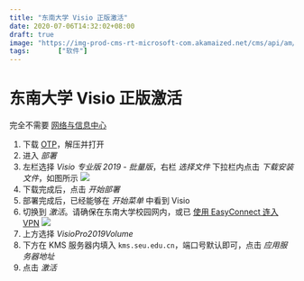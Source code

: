 ```yaml
---
title: "东南大学 Visio 正版激活"
date: 2020-07-06T14:32:02+08:00
draft: true
image: "https://img-prod-cms-rt-microsoft-com.akamaized.net/cms/api/am/imageFileData/RE4ekx4?ver=056f&q=90&m=2&h=768&w=1024&b=%23FFFFFFFF&aim=true"
tags:		["软件"]
---
```


# 东南大学 Visio 正版激活

完全不需要 [网络与信息中心](https:/nic.seu.edu.cn)

1. 下载 [OTP](https://otp.landian.vip/zh-cn/)，解压并打开
2. 进入 *部署*
3. 左栏选择 *Visio 专业版 2019 - 批量版*，右栏 *选择文件* 下拉栏内点击 *下载安装文件*，如图所示
   ![](OTP1.png)
4. 下载完成后，点击 *开始部署*
5. 部署完成后，已经能够在 *开始菜单* 中看到 Visio
6. 切换到 *激活*。请确保在东南大学校园网内，或已 [使用 EasyConnect 连入 VPN](https://vpn.seu.edu.cn)
   ![](OTP2.png)
7. 上方选择 *VisioPro2019Volume*
8. 下方在 KMS 服务器内填入 `kms.seu.edu.cn`，端口号默认即可，点击 *应用服务器地址*
9.  点击 *激活*
